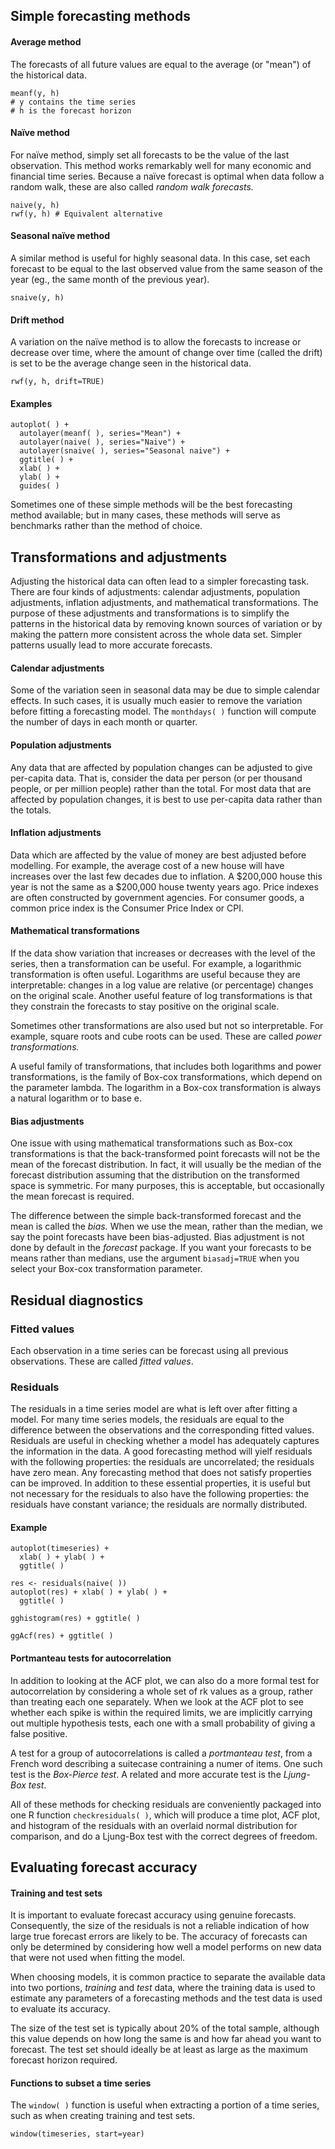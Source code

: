 ## Simple forecasting methods

#### Average method
The forecasts of all future values are equal to the average (or "mean") of the historical data.
```
meanf(y, h)
# y contains the time series
# h is the forecast horizon
```
#### Naïve method
For naïve method, simply set all forecasts to be the value of the last observation. This method works remarkably well for many
economic and financial time series. Because a naïve forecast is optimal when data follow a random walk, these are also called
*random walk forecasts.*
```
naive(y, h)
rwf(y, h) # Equivalent alternative
```
#### Seasonal naïve method
A similar method is useful for highly seasonal data. In this case, set each forecast to be equal to the last observed value
from the same season of the year (eg., the same month of the previous year).
```
snaive(y, h)
```
#### Drift method
A variation on the naïve method is to allow the forecasts to increase or decrease over time, where the amount of change over
time (called the drift) is set to be the average change seen in the historical data.
```
rwf(y, h, drift=TRUE)
```
#### Examples
```
autoplot( ) +
  autolayer(meanf( ), series="Mean") +
  autolayer(naive( ), series="Naive") +
  autolayer(snaive( ), series="Seasonal naive") +
  ggtitle( ) +
  xlab( ) +
  ylab( ) +
  guides( )
```
Sometimes one of these simple methods will be the best forecasting method available; but in many cases, these methods
will serve as benchmarks rather than the method of choice.

## Transformations and adjustments
Adjusting the historical data can often lead to a simpler forecasting task. There are four kinds of adjustments: calendar 
adjustments, population adjustments, inflation adjustments, and mathematical transformations. The purpose of these 
adjustments and transformations is to simplify the patterns in the historical data by removing known sources of variation
or by making the pattern more consistent across the whole data set. Simpler patterns usually lead to more accurate 
forecasts.
#### Calendar adjustments
Some of the variation seen in seasonal data may be due to simple calendar effects. In such cases, it is usually much easier 
to remove the variation before fitting a forecasting model. The ```monthdays( )``` function will compute the number of 
days in each month or quarter.
#### Population adjustments
Any data that are affected by population changes can be adjusted to give per-capita data. That is, consider the data per
person (or per thousand people, or per million people) rather than the total. For most data that are affected by 
population changes, it is best to use per-capita data rather than the totals.
#### Inflation adjustments
Data which are affected by the value of money are best adjusted before modelling. For example, the average cost of a new
house will have increases over the last few decades due to inflation. A $200,000 house this year is not the same as a
$200,000 house twenty years ago. Price indexes are often constructed by government agencies. For consumer goods, a common
price index is the Consumer Price Index or CPI.
#### Mathematical transformations
If the data show variation that increases or decreases with the level of the series, then a transformation can be useful.
For example, a logarithmic transformation is often useful. Logarithms are useful because they are interpretable: changes
in a log value are relative (or percentage) changes on the original scale. Another useful feature of log transformations
is that they constrain the forecasts to stay positive on the original scale.

Sometimes other transformations are also used but not so interpretable. For example, square roots and cube roots can be
used. These are called *power transformations.*

A useful family of transformations, that includes both logarithms and power transformations, is the family of Box-cox
transformations, which depend on the parameter lambda. The logarithm in a Box-cox transformation is always a natural
logarithm or to base e.
#### Bias adjustments
One issue with using mathematical transformations such as Box-cox transformations is that the back-transformed point
forecasts will not be the mean of the forecast distribution. In fact, it will usually be the median of the forecast
distribution assuming that the distribution on the transformed space is symmetric. For many purposes, this is acceptable,
but occasionally the mean forecast is required.

The difference between the simple back-transformed forecast and the mean is called the *bias.* When we use the mean, rather
than the median, we say the point forecasts have been bias-adjusted. Bias adjustment is not done by default in the *forecast*
package. If you want your forecasts to be means rather than medians, use the argument ```biasadj=TRUE``` when you select
your Box-cox transformation parameter.

## Residual diagnostics

### Fitted values
Each observation in a time series can be forecast using all previous observations. These are called *fitted values*.
### Residuals
The residuals in a time series model are what is left over after fitting a model. For many time series models, the residuals
are equal to the difference between the observations and the corresponding fitted values. Residuals are useful in checking
whether a model has adequately captures the information in the data. A good forecasting method will yielf residuals with the
following properties: the residuals are uncorrelated; the residuals have zero mean. Any forecasting method that does not satisfy
properties can be improved. In addition to these essential properties, it is useful but not necessary for the residuals to also
have the following properties: the residuals have constant variance; the residuals are normally distributed.
#### Example
```
autoplot(timeseries) +
  xlab( ) + ylab( ) +
  ggtitle( )
  
res <- residuals(naive( ))
autoplot(res) + xlab( ) + ylab( ) +
  ggtitle( )

gghistogram(res) + ggtitle( )

ggAcf(res) + ggtitle( )
```
#### Portmanteau tests for autocorrelation
In addition to looking at the ACF plot, we can also do a more formal test for autocorrelation by considering a whole set of rk
values as a group, rather than treating each one separately. When we look at the ACF plot to see whether each spike is within
the required limits, we are implicitly carrying out multiple hypothesis tests, each one with a small probability of giving a false
positive.

A test for a group of autocorrelations is called a *portmanteau test*, from a French word describing a suitecase contraining a
numer of items. One such test is the *Box-Pierce test*. A related and more accurate test is the *Ljung-Box test*.

All of these methods for checking residuals are conveniently packaged into one R function ```checkresiduals( )```, which will
produce a time plot, ACF plot, and histogram of the residuals with an overlaid normal distribution for comparison, and do a
Ljung-Box test with the correct degrees of freedom.

## Evaluating forecast accuracy

#### Training and test sets
It is important to evaluate forecast accuracy using genuine forecasts. Consequently, the size of the residuals is not a reliable
indication of how large true forecast errors are likely to be. The accuracy of forecasts can only be determined by considering
how well a model performs on new data that were not used when fitting the model.

When choosing models, it is common practice to separate the available data into two portions, *training* and *test* data, where the
training data is used to estimate any parameters of a forecasting methods and the test data is used to evaluate its accuracy.

The size of the test set is typically about 20% of the total sample, although this value depends on how long the same is and how
far ahead you want to forecast. The test set should ideally be at least as large as the maximum forecast horizon required.
#### Functions to subset a time series
The ```window( )``` function is useful when extracting a portion of a time series, such as when creating training and test sets. 
```
window(timeseries, start=year)
```
